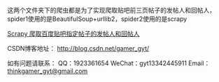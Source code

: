 这两个文件夹下的爬虫都是为了实现爬取贴吧前三页帖子的发帖人和回帖人，spider1使用的是BeautifulSoup+urllib2，spider2使用的是scrapy


[ Scrapy 爬取百度贴吧指定帖子的发帖人和回帖人](http://blog.csdn.net/Gamer_gyt/article/details/75043398)


CSDN博客地址：
http://blog.csdn.net/gamer_gyt/

如有问题请联系：
QQ：1923361654
WeChat：gyt13342445911
Email：thinkgamer_gyt@gmail.com
